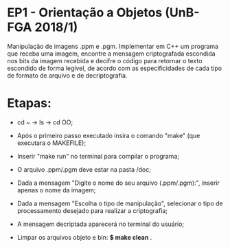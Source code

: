# EP1 - Orientação a Objetos (UnB-FGA 2018/1)

Manipulação de imagens .ppm e .pgm. Implementar em C++ um programa que receba uma imagem, encontre a mensagem criptografada escondida nos bits da imagem recebida e decifre o código para retornar o texto escondido de forma legível, de acordo com as especificidades de cada tipo de formato de arquivo e de decriptografia. 


# Etapas:

* cd ~ -> ls -> cd OO;

* Após o primeiro passo executado insira o comando "make" (que executara o MAKEFILE);

* Inserir "make run" no terminal para compilar o programa;

* O arquivo .ppm/.pgm deve estar na pasta /doc;

* Dada a mensagem "Digite o nome do seu arquivo (.ppm/.pgm):", inserir apenas o nome da imagem;

* Dada a mensagem "Escolha o tipo de manipulação", selecionar o tipo de processamento desejado para realizar a criptografia;

* A mensagem decriptada aparecerá no terminal do usuário;

* Limpar os arquivos objeto e bin: **$ make clean** .

